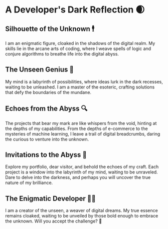 # A Developer's Dark Reflection 🌒

## Silhouette of the Unknown 🕴️

I am an enigmatic figure, cloaked in the shadows of the digital realm. My skills lie in the arcane arts of coding, where I weave spells of logic and conjure algorithms to breathe life into the digital abyss. 

## The Unseen Genius 🧠

My mind is a labyrinth of possibilities, where ideas lurk in the dark recesses, waiting to be unleashed. I am a master of the esoteric, crafting solutions that defy the boundaries of the mundane.

## Echoes from the Abyss 🔍

The projects that bear my mark are like whispers from the void, hinting at the depths of my capabilities. From the depths of e-commerce to the mysteries of machine learning, I leave a trail of digital breadcrumbs, daring the curious to venture into the unknown.

## Invitations to the Abyss 🌌

Explore my portfolio, dear visitor, and behold the echoes of my craft. Each project is a window into the labyrinth of my mind, waiting to be unraveled. Dare to delve into the darkness, and perhaps you will uncover the true nature of my brilliance.

## The Enigmatic Developer 🕵️‍♂️

I am a creator of the unseen, a weaver of digital dreams. My true essence remains cloaked, waiting to be unveiled by those bold enough to embrace the unknown. Will you accept the challenge? 🤔
